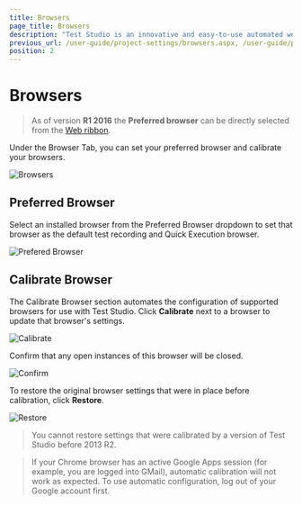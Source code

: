 ```yaml
---
title: Browsers
page_title: Browsers
description: "Test Studio is an innovative and easy-to-use automated web, WPF and load testing solution. Test Studio tests support essential technologies like ASP.NET AJAX, Silverlight, PHP and MVC. HTML5, Testing framework, functional testing, performance testing, load testing, exploratory testing, manual testing."
previous_url: /user-guide/project-settings/browsers.aspx, /user-guide/project-settings/browsers
position: 2
---
```

# Browsers

> As of version **R1 2016** the **Preferred browser** can be directly selected from the <a href="/getting-started/test-execution/quick-execution" target="_blank">Web ribbon</a>.

Under the Browser Tab, you can set your preferred browser and calibrate your browsers. 

![Browsers][1]

## Preferred Browser

Select an installed browser from the Preferred Browser dropdown to set that browser as the default test recording and Quick Execution browser.

![Prefered Browser][2]

## Calibrate Browser

The Calibrate Browser section automates the configuration of supported browsers for use with Test Studio. Click **Calibrate** next to a browser to update that browser's settings.

![Calibrate][3]

Confirm that any open instances of this browser will be closed.

![Confirm][4]

To restore the original browser settings that were in place before calibration, click **Restore**.

![Restore][5]

> You cannot restore settings that were calibrated by a version of Test Studio before 2013 R2.


> If your Chrome browser has an active Google Apps session (for example, you are logged into GMail), automatic calibration will not work as expected. To use automatic configuration, log out of your Google account first.

[1]: /img/features/project-settings/browsers/fig1.png
[2]: /img/features/project-settings/browsers/fig2.png
[3]: /img/features/project-settings/browsers/fig3.png
[4]: /img/features/project-settings/browsers/fig4.png
[5]: /img/features/project-settings/browsers/fig5.png
